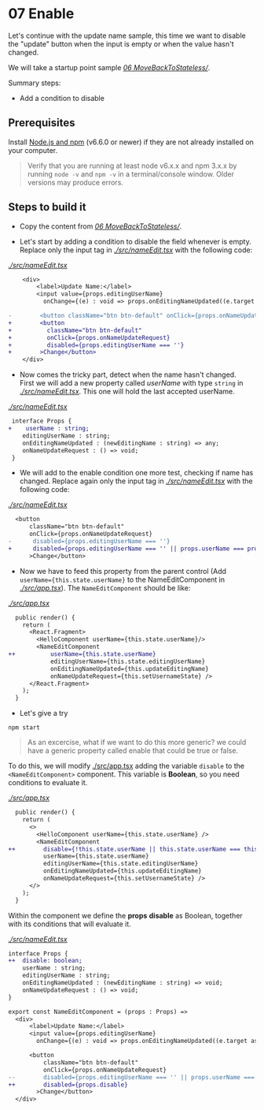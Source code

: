 # 07 Enable

Let's continue with the update name sample, this time we want to disable the
"update" button when the input is empty or when the value hasn't changed.

We will take a startup point sample _[06 MoveBackToStateless/](./../06%20MoveBackToStateless/)_.

Summary steps:

- Add a condition to disable

## Prerequisites

Install [Node.js and npm](https://nodejs.org/en/) (v6.6.0 or newer) if they are not already installed on your computer.

> Verify that you are running at least node v6.x.x and npm 3.x.x by running `node -v` and `npm -v` in a terminal/console window. Older versions may produce errors.

## Steps to build it

- Copy the content from _[06 MoveBackToStateless/](./../06%20MoveBackToStateless/)_.

- Let's start by adding a condition to disable the field whenever is empty. Replace only the input tag in _[./src/nameEdit.tsx](./src/nameEdit.tsx)_ with the following code:

_[./src/nameEdit.tsx](./src/nameEdit.tsx)_
```diff
    <div>
        <label>Update Name:</label>
        <input value={props.editingUserName}
          onChange={(e) : void => props.onEditingNameUpdated((e.target as HTMLInputElement).value)} />

-        <button className="btn btn-default" onClick={props.onNameUpdateRequest}>Change</button>
+        <button 
+          className="btn btn-default" 
+          onClick={props.onNameUpdateRequest}
+          disabled={props.editingUserName === ''}
+        >Change</button>
    </div>
```

- Now comes the tricky part, detect when the name hasn't changed.<br />
First we will add a new property called _userName_ with type `string` in _[./src/nameEdit.tsx](./src/nameEdit.tsx)_. This one will hold the last accepted userName.

_[./src/nameEdit.tsx](./src/nameEdit.tsx)_
```diff
 interface Props {
+    userName : string;
    editingUserName : string;
    onEditingNameUpdated : (newEditingName : string) => any;
    onNameUpdateRequest : () => void;
 }
 ```

- We will add to the enable condition one more test, checking if name has changed.
Replace again only the input tag in _[./src/nameEdit.tsx](./src/nameEdit.tsx)_ with the following code:

_[./src/nameEdit.tsx](./src/nameEdit.tsx)_
```diff
  <button 
      className="btn btn-default" 
      onClick={props.onNameUpdateRequest}
-      disabled={props.editingUserName === ''}
+      disabled={props.editingUserName === '' || props.userName === props.editingUserName}
      >Change</button>
```

- Now we have to feed this property from the parent control (Add `userName={this.state.userName}` to the NameEditComponent in _[./src/app.tsx](./src/app.tsx)_). The `NameEditComponent` should be like:

_[./src/app.tsx](./src/app.tsx)_
```diff
  public render() {
    return (
      <React.Fragment>
        <HelloComponent userName={this.state.userName}/>
        <NameEditComponent
++          userName={this.state.userName}
            editingUserName={this.state.editingUserName}
            onEditingNameUpdated={this.updateEditingName}
            onNameUpdateRequest={this.setUsernameState} />
      </React.Fragment>
    );
  }
```

- Let's give a try

```
npm start
```

> As an excercise, what if we want to do this more generic? we could have a generic property called enable that could be true or false.

To do this, we will modify [./src/app.tsx](./src/app.tsx) adding the variable `disable` to the `<NameEditComponent>` component. This variable is **Boolean**, so you need conditions to evaluate it.

_[./src/app.tsx](./src/app.tsx)_
```diff
  public render() {
    return (
      <>
        <HelloComponent userName={this.state.userName} />
        <NameEditComponent
++        disable={!this.state.userName || this.state.userName === this.state.editingUserName}
          userName={this.state.userName}
          editingUserName={this.state.editingUserName}
          onEditingNameUpdated={this.updateEditingName}
          onNameUpdateRequest={this.setUsernameState} />
      </>
    );
  }
```

Within the component we define the **props** **disable** as Boolean, together with its conditions that will evaluate it.

_[./src/nameEdit.tsx](./src/nameEdit.tsx)_
```diff
interface Props {
++  disable: boolean;
    userName : string;
    editingUserName : string;
    onEditingNameUpdated : (newEditingName : string) => void;
    onNameUpdateRequest : () => void;  
}

export const NameEditComponent = (props : Props) =>
  <div>
      <label>Update Name:</label>
      <input value={props.editingUserName}
        onChange={(e) : void => props.onEditingNameUpdated((e.target as HTMLInputElement).value)} />

      <button 
          className="btn btn-default" 
          onClick={props.onNameUpdateRequest}
--        disabled={props.editingUserName === '' || props.userName === props.editingUserName}
++        disabled={props.disable}
        >Change</button>
  </div>
```
